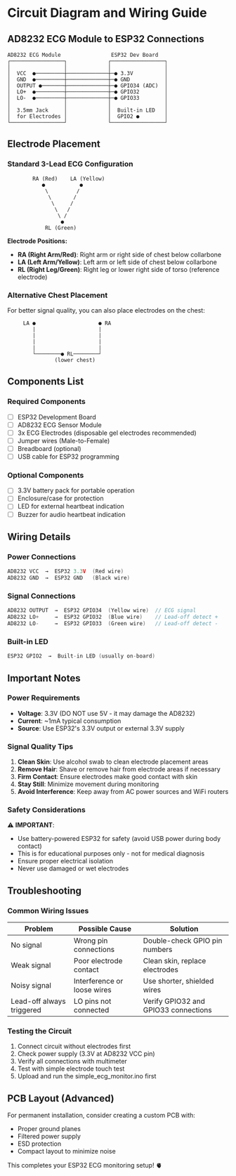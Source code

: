 # Circuit Diagram and Wiring Guide

## AD8232 ECG Module to ESP32 Connections

```
AD8232 ECG Module                ESP32 Dev Board
┌─────────────────┐             ┌─────────────────┐
│                 │             │                 │
│  VCC  ●─────────┼─────────────┼─● 3.3V          │
│  GND  ●─────────┼─────────────┼─● GND           │
│  OUTPUT ●───────┼─────────────┼─● GPIO34 (ADC)  │
│  LO+  ●─────────┼─────────────┼─● GPIO32        │
│  LO-  ●─────────┼─────────────┼─● GPIO33        │
│                 │             │                 │
│  3.5mm Jack     │             │  Built-in LED   │
│  for Electrodes │             │  GPIO2 ●        │
└─────────────────┘             └─────────────────┘
```

## Electrode Placement

### Standard 3-Lead ECG Configuration

```
        RA (Red)    LA (Yellow)
           ●           ●
            \         /
             \       /
              \     /
               \   /
                \ /
                 ●
            RL (Green)
```

**Electrode Positions:**
- **RA (Right Arm/Red)**: Right arm or right side of chest below collarbone
- **LA (Left Arm/Yellow)**: Left arm or left side of chest below collarbone  
- **RL (Right Leg/Green)**: Right leg or lower right side of torso (reference electrode)

### Alternative Chest Placement
For better signal quality, you can also place electrodes on the chest:

```
     LA ●                    ● RA
        |                    |
        |                    |
        |                    |
        |                    |
        └────────● RL────────┘
               (lower chest)
```

## Components List

### Required Components
- [ ] ESP32 Development Board
- [ ] AD8232 ECG Sensor Module
- [ ] 3x ECG Electrodes (disposable gel electrodes recommended)
- [ ] Jumper wires (Male-to-Female)
- [ ] Breadboard (optional)
- [ ] USB cable for ESP32 programming

### Optional Components
- [ ] 3.3V battery pack for portable operation
- [ ] Enclosure/case for protection
- [ ] LED for external heartbeat indication
- [ ] Buzzer for audio heartbeat indication

## Wiring Details

### Power Connections
```cpp
AD8232 VCC  →  ESP32 3.3V  (Red wire)
AD8232 GND  →  ESP32 GND   (Black wire)
```

### Signal Connections
```cpp
AD8232 OUTPUT  →  ESP32 GPIO34  (Yellow wire)  // ECG signal
AD8232 LO+     →  ESP32 GPIO32  (Blue wire)    // Lead-off detect +
AD8232 LO-     →  ESP32 GPIO33  (Green wire)   // Lead-off detect -
```

### Built-in LED
```cpp
ESP32 GPIO2  →  Built-in LED (usually on-board)
```

## Important Notes

### Power Requirements
- **Voltage**: 3.3V (DO NOT use 5V - it may damage the AD8232)
- **Current**: ~1mA typical consumption
- **Source**: Use ESP32's 3.3V output or external 3.3V supply

### Signal Quality Tips
1. **Clean Skin**: Use alcohol swab to clean electrode placement areas
2. **Remove Hair**: Shave or remove hair from electrode areas if necessary
3. **Firm Contact**: Ensure electrodes make good contact with skin
4. **Stay Still**: Minimize movement during monitoring
5. **Avoid Interference**: Keep away from AC power sources and WiFi routers

### Safety Considerations
⚠️ **IMPORTANT**: 
- Use battery-powered ESP32 for safety (avoid USB power during body contact)
- This is for educational purposes only - not for medical diagnosis
- Ensure proper electrical isolation
- Never use damaged or wet electrodes

## Troubleshooting

### Common Wiring Issues
| Problem | Possible Cause | Solution |
|---------|---------------|----------|
| No signal | Wrong pin connections | Double-check GPIO pin numbers |
| Weak signal | Poor electrode contact | Clean skin, replace electrodes |
| Noisy signal | Interference or loose wires | Use shorter, shielded wires |
| Lead-off always triggered | LO pins not connected | Verify GPIO32 and GPIO33 connections |

### Testing the Circuit
1. Connect circuit without electrodes first
2. Check power supply (3.3V at AD8232 VCC pin)
3. Verify all connections with multimeter
4. Test with simple electrode touch test
5. Upload and run the simple_ecg_monitor.ino first

## PCB Layout (Advanced)
For permanent installation, consider creating a custom PCB with:
- Proper ground planes
- Filtered power supply
- ESD protection
- Compact layout to minimize noise

This completes your ESP32 ECG monitoring setup! 🫀

